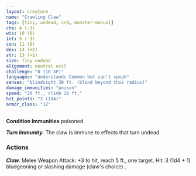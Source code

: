 ```yaml
---
layout: creature
name: "Crawling Claw"
tags: [tiny, undead, cr0, monster-manual]
cha: 4 (-3)
wis: 10 (0)
int: 5 (-3)
con: 11 (0)
dex: 14 (+2)
str: 13 (+1)
size: Tiny undead
alignment: neutral evil
challenge: "0 (10 XP)"
languages: "understands Common but can't speak"
senses: "blindsight 30 ft. (blind beyond this radius)"
damage_immunities: "poison"
speed: "20 ft., climb 20 ft."
hit_points: "2 (1d4)"
armor_class: "12"
---
```


**Condition Immunities** poisoned

***Turn Immunity.*** The claw is immune to effects that turn undead.

### Actions

***Claw.*** Melee Weapon Attack: +3 to hit, reach 5 ft., one target. Hit: 3 (1d4 + 1) bludgeoning or slashing damage (claw's choice) .